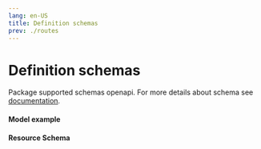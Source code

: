 ```yaml
---
lang: en-US
title: Definition schemas
prev: ./routes
---
```


# Definition schemas

Package supported schemas openapi. For more details about schema see [documentation](https://swagger.io/specification/#schema-object).

#### Model example

#### Resource Schema

    
